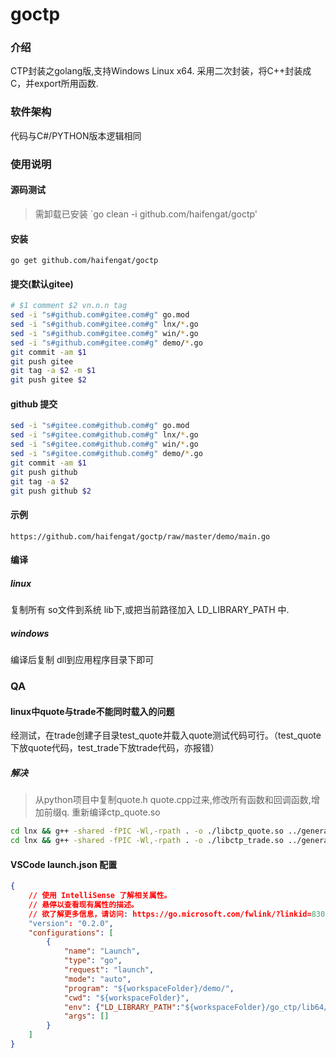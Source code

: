 # goctp

### 介绍
CTP封装之golang版,支持Windows Linux x64.
采用二次封装，将C++封装成C，并export所用函数.

### 软件架构
代码与C#/PYTHON版本逻辑相同

### 使用说明
#### 源码测试
> 需卸载已安装
`go clean -i github.com/haifengat/goctp'
#### 安装
```
go get github.com/haifengat/goctp
```
#### 提交(默认gitee)
```bash
# $1 comment $2 vn.n.n tag
sed -i "s#github.com#gitee.com#g" go.mod
sed -i "s#github.com#gitee.com#g" lnx/*.go
sed -i "s#github.com#gitee.com#g" win/*.go
sed -i "s#github.com#gitee.com#g" demo/*.go
git commit -am $1
git push gitee
git tag -a $2 -m $1
git push gitee $2
```
#### github 提交
```bash
sed -i "s#gitee.com#github.com#g" go.mod
sed -i "s#gitee.com#github.com#g" lnx/*.go
sed -i "s#gitee.com#github.com#g" win/*.go
sed -i "s#gitee.com#github.com#g" demo/*.go
git commit -am $1
git push github
git tag -a $2
git push github $2
```

#### 示例
`https://github.com/haifengat/goctp/raw/master/demo/main.go`

#### 编译
##### linux
复制所有 so文件到系统 lib下,或把当前路径加入 LD_LIBRARY_PATH 中.
##### windows
编译后复制 dll到应用程序目录下即可

### QA
#### linux中quote与trade不能同时载入的问题
经测试，在trade创建子目录test_quote并载入quote测试代码可行。（test_quote下放quote代码，test_trade下放trade代码，亦报错）
##### 解决
> 从python项目中复制quote.h quote.cpp过来,修改所有函数和回调函数,增加前缀q. 重新编译ctp_quote.so
```bash
cd lnx && g++ -shared -fPIC -Wl,-rpath . -o ./libctp_quote.so ../generate/quote.cpp  thostmduserapi_se.so && cd ..
cd lnx && g++ -shared -fPIC -Wl,-rpath . -o ./libctp_trade.so ../generate/trade.cpp  thosttraderapi_se.so && cd ..
```

#### VSCode launch.json 配置
```json
{
    // 使用 IntelliSense 了解相关属性。 
    // 悬停以查看现有属性的描述。
    // 欲了解更多信息，请访问: https://go.microsoft.com/fwlink/?linkid=830387
    "version": "0.2.0",
    "configurations": [
        {
            "name": "Launch",
            "type": "go",
            "request": "launch",
            "mode": "auto",
            "program": "${workspaceFolder}/demo/",
            "cwd": "${workspaceFolder}",
            "env": {"LD_LIBRARY_PATH":"${workspaceFolder}/go_ctp/lib64/"},
            "args": []
        }
    ]
}
```